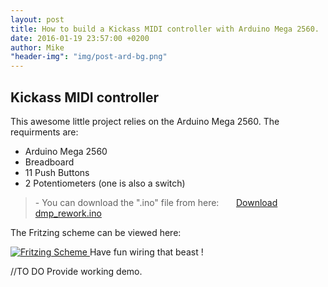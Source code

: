```yaml
---
layout: post
title: How to build a Kickass MIDI controller with Arduino Mega 2560.
date: 2016-01-19 23:57:00 +0200
author: Mike
"header-img": "img/post-ard-bg.png"
---
```


<h2 class="section-heading">Kickass MIDI controller</h2>
<p>This awesome little project relies on the Arduino Mega 2560. The requirments are: </p>
<ul>
	<li>Arduino Mega 2560</li>
    <li>Breadboard</li>
    <li>11 Push Buttons</li>
    <li>2 Potentiometers (one is also a switch)</li>
</ul>
<blockquote> - You can download the ".ino" file from here: &nbsp; &nbsp; &nbsp;
			<a href="/files/dmp_rework.ino">Download dmp_rework.ino</a>
</blockquote>		
<p>The Fritzing scheme can be viewed here: </p>
<a href="/img/fritz.png">
    <img src="{{ site.baseurl }}/img/fritz.png" alt="Fritzing Scheme">
</a>
<!--
<a href="{{ site.baseurl }}/img/fritz.png">
    <img src="{{ site.baseurl }}/img/fritz.png" alt="Fritzing Scheme">
</a>
-->
<span class="caption text-muted">Have fun wiring that beast !</span>
<p>//TO DO Provide working demo.</p>
